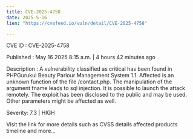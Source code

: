 ```yaml
---
title: CVE-2025-4758
date: 2025-5-16
lien: "https://cvefeed.io/vuln/detail/CVE-2025-4758"

---
```


CVE ID : CVE-2025-4758

Published :  May 16
2025
8:15 a.m. | 4 hours
42 minutes ago

Description : A vulnerability classified as critical has been found in PHPGurukul Beauty Parlour Management System 1.1. Affected is an unknown function of the file /contact.php. The manipulation of the argument fname leads to sql injection. It is possible to launch the attack remotely. The exploit has been disclosed to the public and may be used. Other parameters might be affected as well.

Severity: 7.3 | HIGH

Visit the link for more details
such as CVSS details
affected products
timeline
and more...
